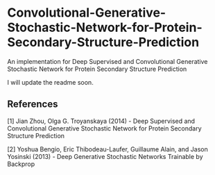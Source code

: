 # Convolutional-Generative-Stochastic-Network-for-Protein-Secondary-Structure-Prediction
An implementation for Deep Supervised and Convolutional Generative Stochastic Network for Protein Secondary Structure Prediction

I will update the readme soon.

## References
[1] Jian Zhou, Olga G. Troyanskaya (2014) - Deep Supervised and Convolutional Generative Stochastic Network for Protein Secondary Structure Prediction

[2] Yoshua Bengio, Eric Thibodeau-Laufer, Guillaume Alain, and Jason Yosinski (2013) - Deep Generative Stochastic Networks Trainable by Backprop


